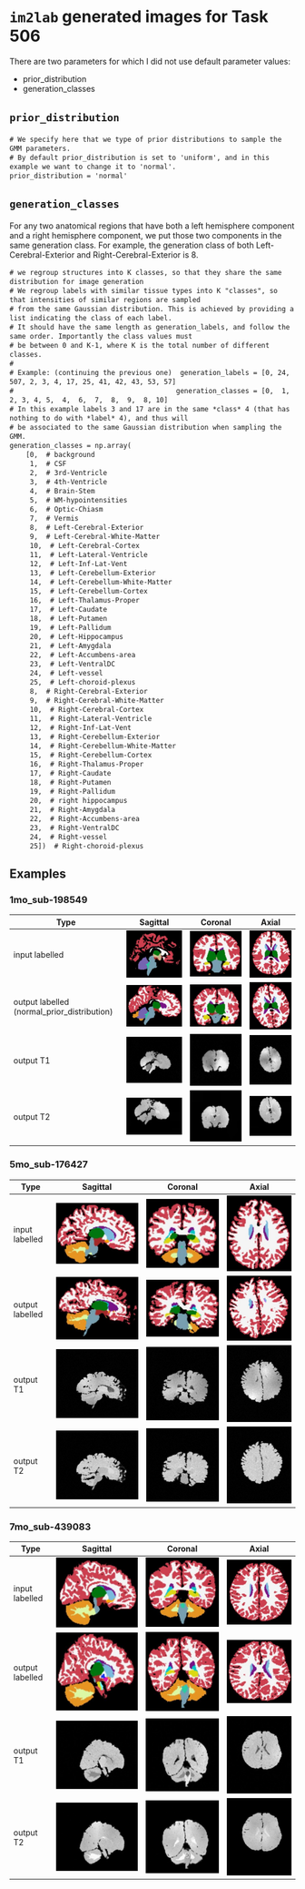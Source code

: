 `im2lab` generated images for Task 506
====================================

There are two parameters for which I did not use default parameter values:

* prior_distribution
* generation_classes

`prior_distribution`
------------------


    # We specify here that we type of prior distributions to sample the GMM parameters.
    # By default prior_distribution is set to 'uniform', and in this example we want to change it to 'normal'.
    prior_distribution = 'normal'

`generation_classes`
------------------

For any two anatomical regions that have both a left hemisphere component and a right
hemisphere component, we put those two components in the same generation class.
For example, the generation class of both Left-Cerebral-Exterior and Right-Cerebral-Exterior
is 8.

    # we regroup structures into K classes, so that they share the same distribution for image generation
    # We regroup labels with similar tissue types into K "classes", so that intensities of similar regions are sampled
    # from the same Gaussian distribution. This is achieved by providing a list indicating the class of each label.
    # It should have the same length as generation_labels, and follow the same order. Importantly the class values must
    # be between 0 and K-1, where K is the total number of different classes.
    #
    # Example: (continuing the previous one)  generation_labels = [0, 24, 507, 2, 3, 4, 17, 25, 41, 42, 43, 53, 57]
    #                                        generation_classes = [0,  1,   2, 3, 4, 5,  4,  6,  7,  8,  9,  8, 10]
    # In this example labels 3 and 17 are in the same *class* 4 (that has nothing to do with *label* 4), and thus will
    # be associated to the same Gaussian distribution when sampling the GMM.
    generation_classes = np.array(
        [0,  # background
         1,  # CSF
         2,  # 3rd-Ventricle
         3,  # 4th-Ventricle
         4,  # Brain-Stem
         5,  # WM-hypointensities
         6,  # Optic-Chiasm
         7,  # Vermis
         8,  # Left-Cerebral-Exterior
         9,  # Left-Cerebral-White-Matter
         10,  # Left-Cerebral-Cortex
         11,  # Left-Lateral-Ventricle
         12,  # Left-Inf-Lat-Vent
         13,  # Left-Cerebellum-Exterior
         14,  # Left-Cerebellum-White-Matter
         15,  # Left-Cerebellum-Cortex
         16,  # Left-Thalamus-Proper
         17,  # Left-Caudate
         18,  # Left-Putamen
         19,  # Left-Pallidum
         20,  # Left-Hippocampus
         21,  # Left-Amygdala
         22,  # Left-Accumbens-area
         23,  # Left-VentralDC
         24,  # Left-vessel
         25,  # Left-choroid-plexus
         8,  # Right-Cerebral-Exterior
         9,  # Right-Cerebral-White-Matter
         10,  # Right-Cerebral-Cortex
         11,  # Right-Lateral-Ventricle
         12,  # Right-Inf-Lat-Vent
         13,  # Right-Cerebellum-Exterior
         14,  # Right-Cerebellum-White-Matter
         15,  # Right-Cerebellum-Cortex
         16,  # Right-Thalamus-Proper
         17,  # Right-Caudate
         18,  # Right-Putamen
         19,  # Right-Pallidum
         20,  # right hippocampus
         21,  # Right-Amygdala
         22,  # Right-Accumbens-area
         23,  # Right-VentralDC
         24,  # Right-vessel
         25])  # Right-choroid-plexus

Examples
-------

### 1mo_sub-198549

| Type | Sagittal      | Coronal | Axial |
| -----| ----------- | ----------- | ----------- |
| input labelled | ![](../../img/lab2im/normal_prior_distribution/1mo_sub-198549/input_sagittal.jpg) | ![](../../img/lab2im/normal_prior_distribution/1mo_sub-198549/input_coronal.jpg) | ![](../../img/lab2im/normal_prior_distribution/1mo_sub-198549/input_axial.jpg) |
| output labelled (normal_prior_distribution) | ![](../../img/lab2im/normal_prior_distribution/1mo_sub-198549/output_sagittal.jpg) | ![](../../img/lab2im/normal_prior_distribution/1mo_sub-198549/output_coronal.jpg) | ![](../../img/lab2im/normal_prior_distribution/1mo_sub-198549/output_axial.jpg) |
| output T1 | ![](../../img/lab2im/normal_prior_distribution/1mo_sub-198549/output_t1_sagittal.jpg) | ![](../../img/lab2im/normal_prior_distribution/1mo_sub-198549/output_t1_coronal.jpg) | ![](../../img/lab2im/normal_prior_distribution/1mo_sub-198549/output_t1_axial.jpg) |
| output T2| ![](../../img/lab2im/normal_prior_distribution/1mo_sub-198549/output_t2_sagittal.jpg) | ![](../../img/lab2im/normal_prior_distribution/1mo_sub-198549/output_t2_coronal.jpg) | ![](../../img/lab2im/normal_prior_distribution/1mo_sub-198549/output_t2_axial.jpg) |

### 5mo_sub-176427

| Type | Sagittal      | Coronal | Axial |
| -----| ----------- | ----------- | ----------- |
| input labelled | ![](../../img/lab2im/normal_prior_distribution/5mo_sub-176427/input_sagittal.jpg) | ![](../../img/lab2im/normal_prior_distribution/5mo_sub-176427/input_coronal.jpg) | ![](../../img/lab2im/normal_prior_distribution/5mo_sub-176427/input_axial.jpg) |
| output labelled | ![](../../img/lab2im/normal_prior_distribution/5mo_sub-176427/output_sagittal.jpg) | ![](../../img/lab2im/normal_prior_distribution/5mo_sub-176427/output_coronal.jpg) | ![](../../img/lab2im/normal_prior_distribution/5mo_sub-176427/output_axial.jpg) |
| output T1 | ![](../../img/lab2im/normal_prior_distribution/5mo_sub-176427/output_t1_sagittal.jpg) | ![](../../img/lab2im/normal_prior_distribution/5mo_sub-176427/output_t1_coronal.jpg) | ![](../../img/lab2im/normal_prior_distribution/5mo_sub-176427/output_t1_axial.jpg) |
| output T2| ![](../../img/lab2im/normal_prior_distribution/5mo_sub-176427/output_t2_sagittal.jpg) | ![](../../img/lab2im/normal_prior_distribution/5mo_sub-176427/output_t2_coronal.jpg) | ![](../../img/lab2im/normal_prior_distribution/5mo_sub-176427/output_t2_axial.jpg) |

### 7mo_sub-439083

| Type | Sagittal      | Coronal | Axial |
| -----| ----------- | ----------- | ----------- |
| input labelled | ![](../../img/lab2im/normal_prior_distribution/7mo_sub-439083/input_sagittal.jpg) | ![](../../img/lab2im/normal_prior_distribution/7mo_sub-439083/input_coronal.jpg) | ![](../../img/lab2im/normal_prior_distribution/7mo_sub-439083/input_axial.jpg) |
| output labelled | ![](../../img/lab2im/normal_prior_distribution/7mo_sub-439083/output_sagittal.jpg) | ![](../../img/lab2im/normal_prior_distribution/7mo_sub-439083/output_coronal.jpg) | ![](../../img/lab2im/normal_prior_distribution/7mo_sub-439083/output_axial.jpg) |
| output T1 | ![](../../img/lab2im/normal_prior_distribution/7mo_sub-439083/output_t1_sagittal.jpg) | ![](../../img/lab2im/normal_prior_distribution/7mo_sub-439083/output_t1_coronal.jpg) | ![](../../img/lab2im/normal_prior_distribution/7mo_sub-439083/output_t1_axial.jpg) |
| output T2| ![](../../img/lab2im/normal_prior_distribution/7mo_sub-439083/output_t2_sagittal.jpg) | ![](../../img/lab2im/normal_prior_distribution/7mo_sub-439083/output_t2_coronal.jpg) | ![](../../img/lab2im/normal_prior_distribution/7mo_sub-439083/output_t2_axial.jpg) |

